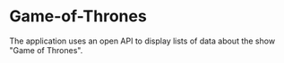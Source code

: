 # Game-of-Thrones
The application uses an open API to display lists of data about the show "Game of Thrones".
